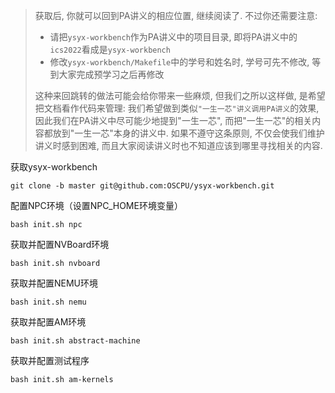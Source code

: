 > 获取后, 你就可以回到PA讲义的相应位置, 继续阅读了. 不过你还需要注意:
>
> - 请把`ysyx-workbench`作为PA讲义中的项目目录, 即将PA讲义中的`ics2022`看成是`ysyx-workbench`
> - 修改`ysyx-workbench/Makefile`中的学号和姓名时, 学号可先不修改, 等到大家完成预学习之后再修改
>
> 这种来回跳转的做法可能会给你带来一些麻烦, 但我们之所以这样做, 是希望把文档看作代码来管理: 我们希望做到类似`"一生一芯"讲义调用PA讲义`的效果, 因此我们在PA讲义中尽可能少地提到"一生一芯", 而把"一生一芯"的相关内容都放到"一生一芯"本身的讲义中. 如果不遵守这条原则, 不仅会使我们维护讲义时感到困难, 而且大家阅读讲义时也不知道应该到哪里寻找相关的内容.

获取ysyx-workbench

```
git clone -b master git@github.com:OSCPU/ysyx-workbench.git
```

配置NPC环境（设置NPC_HOME环境变量）

```
bash init.sh npc
```

获取并配置NVBoard环境

```
bash init.sh nvboard
```

获取并配置NEMU环境

```
bash init.sh nemu
```

获取并配置AM环境

```
bash init.sh abstract-machine
```

获取并配置测试程序

```
bash init.sh am-kernels
```

